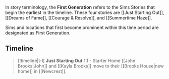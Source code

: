 In story terminology, the **First Generation** refers to the Sims Stories that begin the earliest in the timeline. These four stories are [[Just Starting Out]], [[Dreams of Fame]], [[Courage & Resolve]], and [[Summertime Haze]].

Sims and locations that first become prominent within this time period are designated as First Generation.

## Timeline

> [!timeline|t-l] **Just Starting Out** 1.1 - Starter Home 
> [[John Brooks|John]] and [[Kayla Brooks]] move to their [[Brooks House|new home]] in [[Newcrest]].